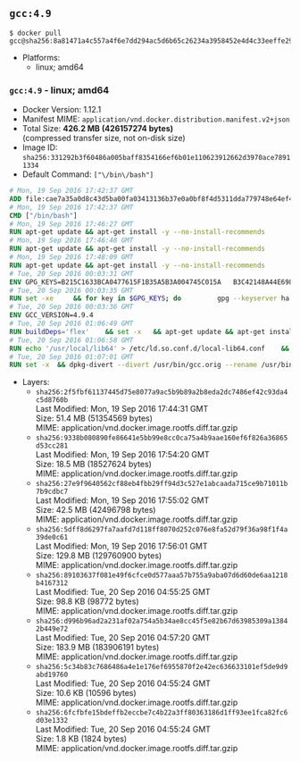 ## `gcc:4.9`

```console
$ docker pull gcc@sha256:8a81471a4c557a4f6e7dd294ac5d6b65c26234a3958452e4d4c33eeffe29e98b
```

-	Platforms:
	-	linux; amd64

### `gcc:4.9` - linux; amd64

-	Docker Version: 1.12.1
-	Manifest MIME: `application/vnd.docker.distribution.manifest.v2+json`
-	Total Size: **426.2 MB (426157274 bytes)**  
	(compressed transfer size, not on-disk size)
-	Image ID: `sha256:331292b3f60486a005baff8354166ef6b01e110623912662d3970ace78911334`
-	Default Command: `["\/bin\/bash"]`

```dockerfile
# Mon, 19 Sep 2016 17:42:37 GMT
ADD file:cae7a35a0d8c43d5ba00fa03413136b37e0a0bf8f4d5311dda779748e64ef425 in / 
# Mon, 19 Sep 2016 17:42:37 GMT
CMD ["/bin/bash"]
# Mon, 19 Sep 2016 17:46:27 GMT
RUN apt-get update && apt-get install -y --no-install-recommends 		ca-certificates 		curl 		wget 	&& rm -rf /var/lib/apt/lists/*
# Mon, 19 Sep 2016 17:46:48 GMT
RUN apt-get update && apt-get install -y --no-install-recommends 		bzr 		git 		mercurial 		openssh-client 		subversion 				procps 	&& rm -rf /var/lib/apt/lists/*
# Mon, 19 Sep 2016 17:48:09 GMT
RUN apt-get update && apt-get install -y --no-install-recommends 		autoconf 		automake 		bzip2 		file 		g++ 		gcc 		imagemagick 		libbz2-dev 		libc6-dev 		libcurl4-openssl-dev 		libdb-dev 		libevent-dev 		libffi-dev 		libgeoip-dev 		libglib2.0-dev 		libjpeg-dev 		libkrb5-dev 		liblzma-dev 		libmagickcore-dev 		libmagickwand-dev 		libmysqlclient-dev 		libncurses-dev 		libpng-dev 		libpq-dev 		libreadline-dev 		libsqlite3-dev 		libssl-dev 		libtool 		libwebp-dev 		libxml2-dev 		libxslt-dev 		libyaml-dev 		make 		patch 		xz-utils 		zlib1g-dev 	&& rm -rf /var/lib/apt/lists/*
# Tue, 20 Sep 2016 00:03:31 GMT
ENV GPG_KEYS=B215C1633BCA0477615F1B35A5B3A004745C015A 	B3C42148A44E6983B3E4CC0793FA9B1AB75C61B8 	90AA470469D3965A87A5DCB494D03953902C9419 	80F98B2E0DAB6C8281BDF541A7C8C3B2F71EDF1C 	7F74F97C103468EE5D750B583AB00996FC26A641 	33C235A34C46AA3FFB293709A328C3A2C3C45C06
# Tue, 20 Sep 2016 00:03:35 GMT
RUN set -xe 	&& for key in $GPG_KEYS; do 		gpg --keyserver ha.pool.sks-keyservers.net --recv-keys "$key"; 	done
# Tue, 20 Sep 2016 00:03:36 GMT
ENV GCC_VERSION=4.9.4
# Tue, 20 Sep 2016 01:06:49 GMT
RUN buildDeps='flex' 	&& set -x 	&& apt-get update && apt-get install -y $buildDeps --no-install-recommends 	&& rm -r /var/lib/apt/lists/* 	&& curl -fSL "http://ftpmirror.gnu.org/gcc/gcc-$GCC_VERSION/gcc-$GCC_VERSION.tar.bz2" -o gcc.tar.bz2 	&& curl -fSL "http://ftpmirror.gnu.org/gcc/gcc-$GCC_VERSION/gcc-$GCC_VERSION.tar.bz2.sig" -o gcc.tar.bz2.sig 	&& gpg --batch --verify gcc.tar.bz2.sig gcc.tar.bz2 	&& mkdir -p /usr/src/gcc 	&& tar -xf gcc.tar.bz2 -C /usr/src/gcc --strip-components=1 	&& rm gcc.tar.bz2* 	&& cd /usr/src/gcc 	&& ./contrib/download_prerequisites 	&& { rm *.tar.* || true; } 	&& dir="$(mktemp -d)" 	&& cd "$dir" 	&& /usr/src/gcc/configure 		--disable-multilib 		--enable-languages=c,c++,fortran,go 	&& make -j"$(nproc)" 	&& make install-strip 	&& cd .. 	&& rm -rf "$dir" 	&& apt-get purge -y --auto-remove $buildDeps
# Tue, 20 Sep 2016 01:06:58 GMT
RUN echo '/usr/local/lib64' > /etc/ld.so.conf.d/local-lib64.conf 	&& ldconfig -v
# Tue, 20 Sep 2016 01:07:01 GMT
RUN set -x 	&& dpkg-divert --divert /usr/bin/gcc.orig --rename /usr/bin/gcc 	&& dpkg-divert --divert /usr/bin/g++.orig --rename /usr/bin/g++ 	&& dpkg-divert --divert /usr/bin/gfortran.orig --rename /usr/bin/gfortran 	&& update-alternatives --install /usr/bin/cc cc /usr/local/bin/gcc 999
```

-	Layers:
	-	`sha256:2f5fbf61137445d75e8077a9ac5b9b89a2b8eda2dc7486ef42c93da4c5d8760b`  
		Last Modified: Mon, 19 Sep 2016 17:44:31 GMT  
		Size: 51.4 MB (51354569 bytes)  
		MIME: application/vnd.docker.image.rootfs.diff.tar.gzip
	-	`sha256:9338b080890fe86641e5bb99e8cc0ca75a4b9aae160ef6f826a36865d53cc281`  
		Last Modified: Mon, 19 Sep 2016 17:54:20 GMT  
		Size: 18.5 MB (18527624 bytes)  
		MIME: application/vnd.docker.image.rootfs.diff.tar.gzip
	-	`sha256:27e9f9640562cf88eb4fbb29ff94d3c527e1abcaada715ce9b71011b7b9cdbc7`  
		Last Modified: Mon, 19 Sep 2016 17:55:02 GMT  
		Size: 42.5 MB (42496798 bytes)  
		MIME: application/vnd.docker.image.rootfs.diff.tar.gzip
	-	`sha256:5dff8d6297fa7aafd7d118ff8070d252c076e8fa52d79f36a98f1f4a39de0c61`  
		Last Modified: Mon, 19 Sep 2016 17:56:01 GMT  
		Size: 129.8 MB (129760900 bytes)  
		MIME: application/vnd.docker.image.rootfs.diff.tar.gzip
	-	`sha256:89103637f081e49f6cfce0d577aaa57b755a9aba07d6d60de6aa1218b4167312`  
		Last Modified: Tue, 20 Sep 2016 04:55:25 GMT  
		Size: 98.8 KB (98772 bytes)  
		MIME: application/vnd.docker.image.rootfs.diff.tar.gzip
	-	`sha256:d996b96ad2a231af02a754a5b34ae8cc45f5e82b67d63985309a13842b449e72`  
		Last Modified: Tue, 20 Sep 2016 04:57:20 GMT  
		Size: 183.9 MB (183906191 bytes)  
		MIME: application/vnd.docker.image.rootfs.diff.tar.gzip
	-	`sha256:5c34b83c7686486a4e1e176ef6955870f2e42ec636633101ef5de9d9abd19760`  
		Last Modified: Tue, 20 Sep 2016 04:55:24 GMT  
		Size: 10.6 KB (10596 bytes)  
		MIME: application/vnd.docker.image.rootfs.diff.tar.gzip
	-	`sha256:6fcfbfe15bdeffb2eccbe7c4b22a3ff80363186d1ff93ee1fca82fc6d03e1332`  
		Last Modified: Tue, 20 Sep 2016 04:55:24 GMT  
		Size: 1.8 KB (1824 bytes)  
		MIME: application/vnd.docker.image.rootfs.diff.tar.gzip
